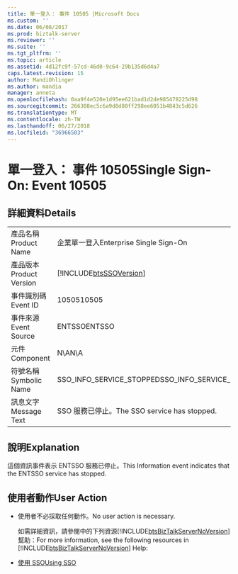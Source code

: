 ```yaml
---
title: 單一登入： 事件 10505 |Microsoft Docs
ms.custom: ''
ms.date: 06/08/2017
ms.prod: biztalk-server
ms.reviewer: ''
ms.suite: ''
ms.tgt_pltfrm: ''
ms.topic: article
ms.assetid: 4d12fc9f-57cd-46d0-9c64-29b135d6d4a7
caps.latest.revision: 15
author: MandiOhlinger
ms.author: mandia
manager: anneta
ms.openlocfilehash: 0aa9f4e520e1d95ee621bad1d2de985478225d98
ms.sourcegitcommit: 266308ec5c6a9d8d80ff298ee6051b4843c5d626
ms.translationtype: MT
ms.contentlocale: zh-TW
ms.lasthandoff: 06/27/2018
ms.locfileid: "36966503"
---
```

# <a name="single-sign-on-event-10505"></a><span data-ttu-id="37d6b-102">單一登入： 事件 10505</span><span class="sxs-lookup"><span data-stu-id="37d6b-102">Single Sign-On: Event 10505</span></span>
## <a name="details"></a><span data-ttu-id="37d6b-103">詳細資料</span><span class="sxs-lookup"><span data-stu-id="37d6b-103">Details</span></span>  

|                 |                                                            |
|-----------------|------------------------------------------------------------|
|  <span data-ttu-id="37d6b-104">產品名稱</span><span class="sxs-lookup"><span data-stu-id="37d6b-104">Product Name</span></span>   |                 <span data-ttu-id="37d6b-105">企業單一登入</span><span class="sxs-lookup"><span data-stu-id="37d6b-105">Enterprise Single Sign-On</span></span>                  |
| <span data-ttu-id="37d6b-106">產品版本</span><span class="sxs-lookup"><span data-stu-id="37d6b-106">Product Version</span></span> | [!INCLUDE[btsSSOVersion](../includes/btsssoversion-md.md)] |
|    <span data-ttu-id="37d6b-107">事件識別碼</span><span class="sxs-lookup"><span data-stu-id="37d6b-107">Event ID</span></span>     |                           <span data-ttu-id="37d6b-108">10505</span><span class="sxs-lookup"><span data-stu-id="37d6b-108">10505</span></span>                            |
|  <span data-ttu-id="37d6b-109">事件來源</span><span class="sxs-lookup"><span data-stu-id="37d6b-109">Event Source</span></span>   |                           <span data-ttu-id="37d6b-110">ENTSSO</span><span class="sxs-lookup"><span data-stu-id="37d6b-110">ENTSSO</span></span>                           |
|    <span data-ttu-id="37d6b-111">元件</span><span class="sxs-lookup"><span data-stu-id="37d6b-111">Component</span></span>    |                            <span data-ttu-id="37d6b-112">N\A</span><span class="sxs-lookup"><span data-stu-id="37d6b-112">N\A</span></span>                             |
|  <span data-ttu-id="37d6b-113">符號名稱</span><span class="sxs-lookup"><span data-stu-id="37d6b-113">Symbolic Name</span></span>  |                  <span data-ttu-id="37d6b-114">SSO_INFO_SERVICE_STOPPED</span><span class="sxs-lookup"><span data-stu-id="37d6b-114">SSO_INFO_SERVICE_STOPPED</span></span>                  |
|  <span data-ttu-id="37d6b-115">訊息文字</span><span class="sxs-lookup"><span data-stu-id="37d6b-115">Message Text</span></span>   |                <span data-ttu-id="37d6b-116">SSO 服務已停止。</span><span class="sxs-lookup"><span data-stu-id="37d6b-116">The SSO service has stopped.</span></span>                |

## <a name="explanation"></a><span data-ttu-id="37d6b-117">說明</span><span class="sxs-lookup"><span data-stu-id="37d6b-117">Explanation</span></span>  
 <span data-ttu-id="37d6b-118">這個資訊事件表示 ENTSSO 服務已停止。</span><span class="sxs-lookup"><span data-stu-id="37d6b-118">This Information event indicates that the ENTSSO service has stopped.</span></span>  

## <a name="user-action"></a><span data-ttu-id="37d6b-119">使用者動作</span><span class="sxs-lookup"><span data-stu-id="37d6b-119">User Action</span></span>  

- <span data-ttu-id="37d6b-120">使用者不必採取任何動作。</span><span class="sxs-lookup"><span data-stu-id="37d6b-120">No user action is necessary.</span></span>  

  <span data-ttu-id="37d6b-121">如需詳細資訊，請參閱中的下列資源[!INCLUDE[btsBizTalkServerNoVersion](../includes/btsbiztalkservernoversion-md.md)]幫助：</span><span class="sxs-lookup"><span data-stu-id="37d6b-121">For more information, see the following resources in [!INCLUDE[btsBizTalkServerNoVersion](../includes/btsbiztalkservernoversion-md.md)] Help:</span></span>  

- [<span data-ttu-id="37d6b-122">使用 SSO</span><span class="sxs-lookup"><span data-stu-id="37d6b-122">Using SSO</span></span>](../core/using-sso.md)
